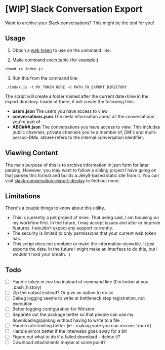 # [WIP] Slack Conversation Export

Want to archive your Slack conversations? This might be the tool for you!

## Usage

1. Obtain a [web token](https://api.slack.com/custom-integrations/legacy-tokens) to use on the command line.

2. Make command executable (for example:)

`chmod +x index.js`

3. Run this from the command line:

`./index.js -t MY_TOKEN_HERE -d PATH_TO_EXPORT_DIRECTORY`

The script will create a folder named after the current date+time in the export directory. Inside of there, it will create the following files:

- **users.json** The users you have access to view
- **conversations.json** The meta information about all the conversations you're part of
- **ABC###.json** The conversations you have access to view. This includes public channels, private channels you're a member of, DM's and multi-person-DMs. `ABC###` refers to the internal conversation identifier.

## Viewing Content

The main purpose of this is to archive information in json form for later parsing. However, you may want to follow a sibling project I have going on that parses this format and builds a Jekyll-based static site from it.
You can visit [slack-conversation-export-display](https://github.com/aaronsaray/slack-conversation-export-display) to find out more.

## Limitations

There's a couple things to know about this utility.

- This is currently a pet project of mine. That being said, I am focusing on my workflow first. In the future, I may accept issues and alter or improve features. I wouldn't expect any support currently.
- The security is limited to only permissions that your current web token has.
- This script does not combine or make the information viewable. It just exports the data. In the future I might make an interface to do this, but I wouldn't hold your breath. :)

## Todo

- [ ] Handle token in env too instead of command line (I'm lookin at you .bash_history)
- [ ] Zip the output instead? Or give an option to do so
- [ ] Debug logging seems to write at bottleneck step registration, not execution
- [ ] Better logging configuration for Winston
- [ ] Separate out the package better so that people can use my downloading/parsing without having to write to a file
- [ ] Handle rate limiting better (ie - making sure you can recover from it)
- [ ] Handle errors better if the interwebs goes away for a bit
- [ ] Figure out what to do if a failed download - delete it?
- [ ] Download attachments maybe at some point?
